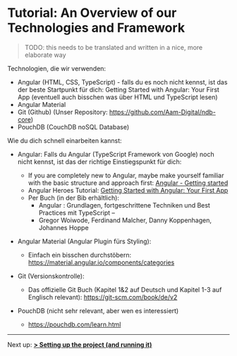 # Tutorial: An Overview of our Technologies and Framework
> TODO: this needs to be translated and written in a nice, more elaborate way

Technologien, die wir verwenden:
- Angular (HTML, CSS, TypeScript)  - falls du es noch nicht kennst, ist das der beste Startpunkt für dich: Getting Started with Angular: Your First App (eventuell auch bisschen was über HTML und TypeScript lesen)
- Angular Material
- Git (Github) (Unser Repository: https://github.com/Aam-Digital/ndb-core)
- PouchDB (CouchDB noSQL Database)


Wie du dich schnell einarbeiten kannst:

- Angular: Falls du Angular (TypeScript Framework von Google) noch nicht kennst, ist das der richtige Einstiegspunkt für dich:
    -  If you are completely new to Angular, maybe make yourself familiar with the basic structure and approach first:
        [Angular - Getting started](https://angular.io/guide/quickstart)
    - Angular Heroes Tutorial: [Getting Started with Angular: Your First App](https://angular.io/start)
    - Per Buch (in der Bib erhältlich): 
        - Angular : Grundlagen, fortgeschrittene Techniken und Best Practices mit TypeScript – 
        - Gregor Woiwode, Ferdinand Malcher, Danny Koppenhagen, Johannes Hoppe

- Angular Material (Angular Plugin fürs Styling):
    - Einfach ein bisschen durchstöbern: https://material.angular.io/components/categories

- Git (Versionskontrolle):
    - Das offizielle Git Buch (Kapitel 1&2 auf Deutsch und Kapitel 1-3 auf Englisch relevant): https://git-scm.com/book/de/v2

- PouchDB (nicht sehr relevant, aber wen es interessiert)
    - https://pouchdb.com/learn.html

-----
Next up:
 [**> Setting up the project (and running it)**](./setting-up-the-project.html)

